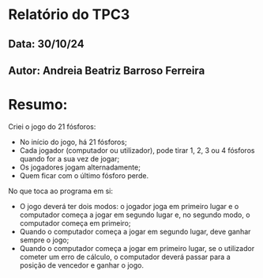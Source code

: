 # Relatório do TPC3
## Data: 30/10/24
## Autor: Andreia Beatriz Barroso Ferreira

# Resumo:
Criei o jogo do 21 fósforos:
* No início do jogo, há 21 fósforos;
* Cada jogador (computador ou utilizador), pode tirar 1, 2, 3 ou 4 fósforos quando for a sua vez de jogar;
* Os jogadores jogam alternadamente;
* Quem ficar com o último fósforo perde.

No que toca ao programa em si:
* O jogo deverá ter dois modos: o jogador joga em primeiro lugar e o computador começa a jogar em segundo lugar e, no segundo modo, o computador começa em primeiro; 
* Quando o computador começa a jogar em segundo lugar, deve ganhar sempre o jogo;
* Quando o computador começa a jogar em primeiro lugar, se o utilizador cometer um erro de cálculo, o computador deverá passar para a posição de vencedor e ganhar o jogo.